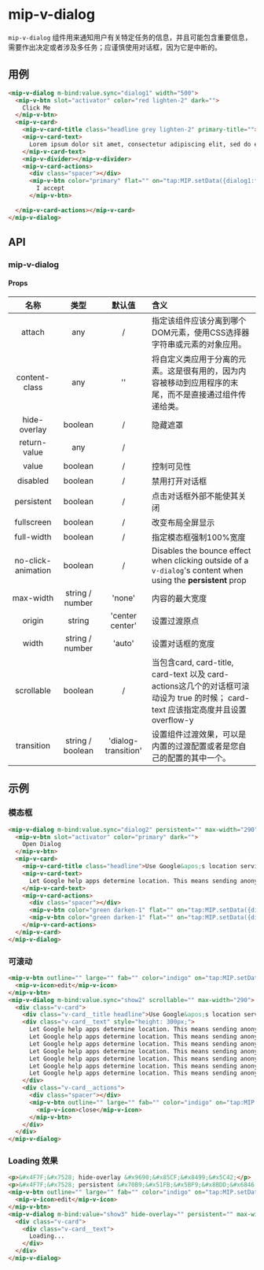 # mip-v-dialog

`mip-v-dialog` 组件用来通知用户有关特定任务的信息，并且可能包含重要信息，需要作出决定或者涉及多任务；应谨慎使用对话框，因为它是中断的。

## 用例

```html
<mip-v-dialog m-bind:value.sync="dialog1" width="500">
  <mip-v-btn slot="activator" color="red lighten-2" dark="">
    Click Me
  </mip-v-btn>
  <mip-v-card>
    <mip-v-card-title class="headline grey lighten-2" primary-title="">Privacy Policy</mip-v-card-title>
    <mip-v-card-text>
      Lorem ipsum dolor sit amet, consectetur adipiscing elit, sed do eiusmod tempor incididunt ut labore et dolore magna aliqua. Ut enim ad minim veniam, quis nostrud exercitation ullamco laboris nisi ut aliquip ex ea commodo consequat. Duis aute irure dolor in reprehenderit in voluptate velit esse cillum dolore eu fugiat nulla pariatur. Excepteur sint occaecat cupidatat non proident, sunt in culpa qui officia deserunt mollit anim id est laborum.
    </mip-v-card-text>
    <mip-v-divider></mip-v-divider>
    <mip-v-card-actions>
      <div class="spacer"></div>
      <mip-v-btn color="primary" flat="" on="tap:MIP.setData({dialog1:false})">
        I accept
      </mip-v-btn>
    
  </mip-v-card-actions></mip-v-card>
</mip-v-dialog>
```

## API

### mip-v-dialog

#### Props

名称|类型|默认值|含义
:--:|:--:|:--:|:---
attach|any|/|指定该组件应该分离到哪个DOM元素，使用CSS选择器字符串或元素的对象应用。
content-class|any|''|将自定义类应用于分离的元素。这是很有用的，因为内容被移动到应用程序的末尾，而不是直接通过组件传递给类。
hide-overlay|boolean|/|隐藏遮罩
return-value|any|/|
value|boolean|/|控制可见性
disabled|boolean|/|禁用打开对话框
persistent|boolean|/|点击对话框外部不能使其关闭
fullscreen|boolean|/|改变布局全屏显示
full-width|boolean|/|指定模态框强制100%宽度
no-click-animation|boolean|/|Disables the bounce effect when clicking outside of a `v-dialog`'s content when using the **persistent** prop
max-width|string / number|'none'|内容的最大宽度
origin|string|'center center'|设置过渡原点
width|string / number|'auto'|设置对话框的宽度
scrollable|boolean|/|当包含card, card-title, card-text 以及 card-actions这几个的对话框可滚动设为 true 的时候； card-text 应该指定高度并且设置 overflow-y
transition|string / boolean|'dialog-transition'|设置组件过渡效果，可以是内置的过渡配置或者是您自己的配置的其中一个。

## 示例

### 模态框

```html
<mip-v-dialog m-bind:value.sync="dialog2" persistent="" max-width="290">
  <mip-v-btn slot="activator" color="primary" dark="">
    Open Dialog
  </mip-v-btn>
  <mip-v-card>
    <mip-v-card-title class="headline">Use Google&apos;s location service?</mip-v-card-title>
    <mip-v-card-text>
      Let Google help apps determine location. This means sending anonymous location data to Google, even when no apps are running.
    </mip-v-card-text>
    <mip-v-card-actions>
      <div class="spacer"></div>
      <mip-v-btn color="green darken-1" flat="" on="tap:MIP.setData({dialog2:false})">Disagree</mip-v-btn>
      <mip-v-btn color="green darken-1" flat="" on="tap:MIP.setData({dialog2:false})">Agree</mip-v-btn>
    </mip-v-card-actions>
  </mip-v-card>
</mip-v-dialog>
```

### 可滚动

```html
<mip-v-btn outline="" large="" fab="" color="indigo" on="tap:MIP.setData({show2:true})">
  <mip-v-icon>edit</mip-v-icon>
</mip-v-btn>
<mip-v-dialog m-bind:value.sync="show2" scrollable="" max-width="290">
  <div class="v-card">
    <div class="v-card__title headline">Use Google&apos;s location service?</div>
    <div class="v-card__text" style="height: 300px;">
      Let Google help apps determine location. This means sending anonymous location data to Google, even when no apps are running.
      Let Google help apps determine location. This means sending anonymous location data to Google, even when no apps are running.
      Let Google help apps determine location. This means sending anonymous location data to Google, even when no apps are running.
      Let Google help apps determine location. This means sending anonymous location data to Google, even when no apps are running.
      Let Google help apps determine location. This means sending anonymous location data to Google, even when no apps are running.
      Let Google help apps determine location. This means sending anonymous location data to Google, even when no apps are running.
      Let Google help apps determine location. This means sending anonymous location data to Google, even when no apps are running.
    </div>
    <div class="v-card__actions">
      <div class="spacer"></div>
      <mip-v-btn outline="" large="" fab="" color="indigo" on="tap:MIP.setData({show2:false})">
        <mip-v-icon>close</mip-v-icon>
      </mip-v-btn>
    </div>
  </div>
</mip-v-dialog>
```

### Loading 效果

```html
<p>&#x4F7F;&#x7528; hide-overlay &#x9690;&#x85CF;&#x8499;&#x5C42;</p>
<p>&#x4F7F;&#x7528; persistent &#x70B9;&#x51FB;&#x5BF9;&#x8BDD;&#x6846;&#x5916;&#x90E8;&#x4E0D;&#x80FD;&#x4F7F;&#x5176;&#x5173;&#x95ED;</p>
<mip-v-btn outline="" large="" fab="" color="indigo" on="tap:MIP.setData({show3:true})">
  <mip-v-icon>edit</mip-v-icon>
</mip-v-btn>
<mip-v-dialog m-bind:value="show3" hide-overlay="" persistent="" max-width="290">
  <div class="v-card">
    <div class="v-card__text">
      Loading...
    </div>
  </div>
</mip-v-dialog>
```
